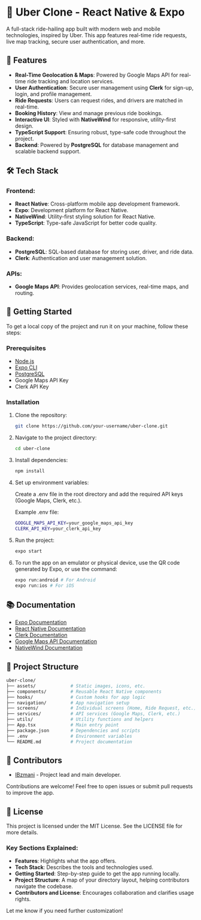 # 🚗 Uber Clone - React Native & Expo

A full-stack ride-hailing app built with modern web and mobile technologies, inspired by Uber. This app features real-time ride requests, live map tracking, secure user authentication, and more.

## 🌟 Features

- **Real-Time Geolocation & Maps**: Powered by Google Maps API for real-time ride tracking and location services.
- **User Authentication**: Secure user management using **Clerk** for sign-up, login, and profile management.
- **Ride Requests**: Users can request rides, and drivers are matched in real-time.
- **Booking History**: View and manage previous ride bookings.
- **Interactive UI**: Styled with **NativeWind** for responsive, utility-first design.
- **TypeScript Support**: Ensuring robust, type-safe code throughout the project.
- **Backend**: Powered by **PostgreSQL** for database management and scalable backend support.

## 🛠 Tech Stack

### Frontend:
- **React Native**: Cross-platform mobile app development framework.
- **Expo**: Development platform for React Native.
- **NativeWind**: Utility-first styling solution for React Native.
- **TypeScript**: Type-safe JavaScript for better code quality.

### Backend:
- **PostgreSQL**: SQL-based database for storing user, driver, and ride data.
- **Clerk**: Authentication and user management solution.

### APIs:
- **Google Maps API**: Provides geolocation services, real-time maps, and routing.

## 🚀 Getting Started

To get a local copy of the project and run it on your machine, follow these steps:

### Prerequisites

- [Node.js](https://nodejs.org/en/download/)
- [Expo CLI](https://docs.expo.dev/get-started/installation/)
- [PostgreSQL](https://www.postgresql.org/download/)
- Google Maps API Key
- Clerk API Key

### Installation

1. Clone the repository:

   ```bash
   git clone https://github.com/your-username/uber-clone.git
2. Navigate to the project directory:

   ``` bash
   cd uber-clone
   ```
3. Install dependencies:

   ``` bash
   npm install
   ```
4. Set up environment variables:

   Create a .env file in the root directory and add the required API keys (Google Maps, Clerk, etc.).

   Example .env file:

   ``` bash
   GOOGLE_MAPS_API_KEY=your_google_maps_api_key
   CLERK_API_KEY=your_clerk_api_key
   ```
5. Run the project:

   ``` bash
   expo start
   ```
6. To run the app on an emulator or physical device, use the QR code generated by Expo, or use the command:

   ```bash
   expo run:android # For Android
   expo run:ios # For iOS
   ```
## 📚 Documentation
- [Expo Documentation](https://docs.expo.dev/)
- [React Native Documentation](https://reactnative.dev/docs/getting-started)
- [Clerk Documentation](https://docs.clerk.com/)
- [Google Maps API Documentation](https://developers.google.com/maps)
- [NativeWind Documentation](https://nativewind.dev/)

## 📂 Project Structure
```bash
uber-clone/
├── assets/             # Static images, icons, etc.
├── components/         # Reusable React Native components
├── hooks/              # Custom hooks for app logic
├── navigation/         # App navigation setup
├── screens/            # Individual screens (Home, Ride Request, etc.)
├── services/           # API services (Google Maps, Clerk, etc.)
├── utils/              # Utility functions and helpers
├── App.tsx             # Main entry point
├── package.json        # Dependencies and scripts
├── .env                # Environment variables
└── README.md           # Project documentation
```
## 👥 Contributors
- [IBzmani](https://github.com/IBzmani/) - Project lead and main developer.

Contributions are welcome! Feel free to open issues or submit pull requests to improve the app.

## 📄 License
This project is licensed under the MIT License. See the LICENSE file for more details.

### Key Sections Explained:
- **Features**: Highlights what the app offers.
- **Tech Stack**: Describes the tools and technologies used.
- **Getting Started**: Step-by-step guide to get the app running locally.
- **Project Structure**: A map of your directory layout, helping contributors navigate the codebase.
- **Contributors and License**: Encourages collaboration and clarifies usage rights.

Let me know if you need further customization!